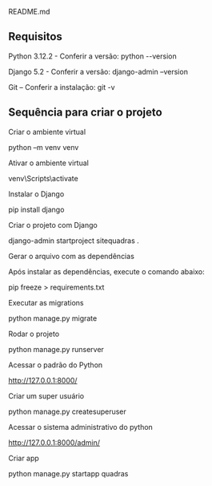 README.md 

## Requisitos 

Python 3.12.2 - Conferir a versão: python --version 

Django 5.2 - Conferir a versão: django-admin –version 

Git – Conferir a instalação: git -v 

 

## Sequência para criar o projeto 

Criar o ambiente virtual  

python –m venv venv 

 

Ativar o ambiente virtual 

venv\Scripts\activate 

 

Instalar o Django 

pip install django 

 

Criar o projeto com Django 

django-admin startproject sitequadras .  

 

Gerar o arquivo com as dependências 

Após instalar as dependências, execute o comando abaixo: 

pip freeze > requirements.txt 

 

Executar as migrations 

python manage.py migrate 

 

Rodar o projeto 

python manage.py runserver 

 

Acessar o padrão do Python 

http://127.0.0.1:8000/ 

 

Criar um super usuário 

python manage.py createsuperuser 

 

Acessar o sistema administrativo do python  

http://127.0.0.1:8000/admin/ 

 

Criar app 

python manage.py startapp quadras
